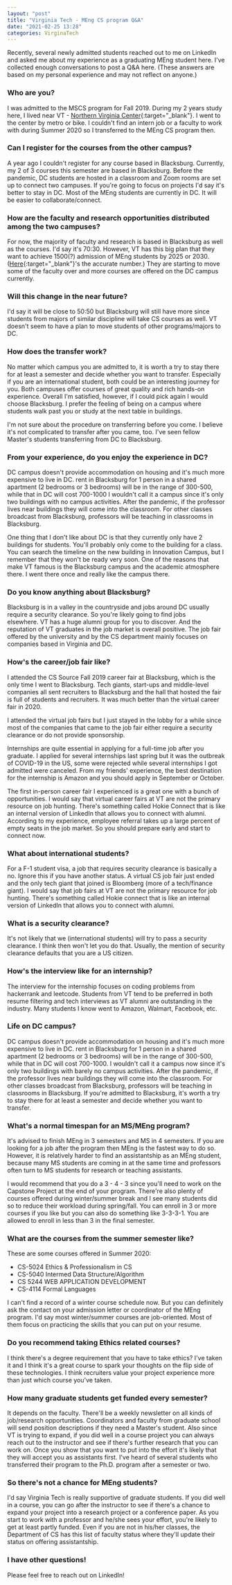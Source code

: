 ```yaml
---
layout: "post"
title: "Virginia Tech - MEng CS program Q&A"
date: "2021-02-25 13:28"
categories: VirginaTech
---
```


Recently, several newly admitted students reached out to me on LinkedIn and asked me about my experience as a graduating MEng student here. I've collected enough conversations to post a Q&A here. (These answers are based on my personal experience and may not reflect on anyone.)

### Who are you?

I was admitted to the MSCS program for Fall 2019. During my 2 years study here, I lived near VT - [Northern Virginia Center](https://www.nvc.vt.edu){:target="_blank"}. I went to the center by metro or bike. I couldn't find an intern job or a faculty to work with during Summer 2020 so I transferred to the MEng CS program then.

### Can I register for the courses from the other campus?

A year ago I couldn't register for any course based in Blacksburg. Currently, my 2 of 3 courses this semester are based in Blacksburg. Before the pandemic, DC students are hosted in a classroom and Zoom rooms are set up to connect two campuses. If you're going to focus on projects I'd say it's better to stay in DC. Most of the MEng students are currently in DC. It will be easier to collaborate/connect. 

### How are the faculty and research opportunities distributed among the two campuses?

For now, the majority of faculty and research is based in Blacksburg as well as the courses. I'd say it's 70:30. However, VT has this big plan that they want to achieve 1500(?) admission of MEng students by 2025 or 2030. ([Here](https://vt.edu/innovationcampus/about.html){:target="_blank"}'s the accurate number.) They are starting to move some of the faculty over and more courses are offered on the DC campus currently.

### Will this change in the near future?

I'd say it will be close to 50:50 but Blacksburg will still have more since students from majors of similar discipline will take CS courses as well. VT doesn't seem to have a plan to move students of other programs/majors to DC.

### How does the transfer work?

No matter which campus you are admitted to, it is worth      a try to stay there for at least a semester and decide whether you want to transfer. Especially if you are an international student, both could be an interesting journey for you. Both campuses offer courses of great quality and rich hands-on experience. Overall I'm satisfied, however, if I could pick again I would choose Blacksburg. I prefer the feeling of being on a campus where students walk past you or study at the next table in buildings.

I'm not sure about the procedure on transferring before you come. I believe it's not complicated to transfer after you came, too. I've seen fellow Master's students transferring from DC to Blacksburg.

### From your experience, do you enjoy the experience in DC?

DC campus doesn't provide accommodation on housing and it's much more expensive to live in DC. rent in Blacksburg for 1 person in a shared apartment (2 bedrooms or 3 bedrooms) will be in the range of 300-500, while that in DC will cost 700-1000 I wouldn't call it a campus since it's only two buildings with no campus activities. After the pandemic, if the professor lives near buildings they will come into the classroom. For other classes broadcast from Blacksburg, professors will be teaching in classrooms in Blacksburg.

One thing that I don't like about DC is that they currently only have 2 buildings for students. You'll probably only come to the building for a class. You can search the timeline on the new building in Innovation Campus, but I remember that they won't be ready very soon. One of the reasons that make VT famous is the Blacksburg campus and the academic atmosphere there. I went there once and really like the campus there.

### Do you know anything about Blacksburg?

Blacksburg is in a valley in the countryside and jobs around DC usually require a security clearance. So you're likely going to find jobs elsewhere. VT has a huge alumni group for you to discover. And the reputation of VT graduates in the job market is overall positive. The job fair offered by the university and by the CS department mainly focuses on companies based in Virginia and DC.

### How's the career/job fair like?

I attended the CS Source Fall 2019 career fair at Blacksburg, which is the only time I went to Blacksburg. Tech giants, start-ups and middle-level companies all sent recruiters to Blacksburg and the hall that hosted the fair is full of students and recruiters. It was much better than the virtual career fair in 2020.

I attended the virtual job fairs but I just stayed in the lobby for a while since most of the companies that came to the job fair either require a security clearance or do not provide sponsorship.

Internships are quite essential in applying for a full-time job after you graduate. I applied for several internships last spring but it was the outbreak of COVID-19 in the US, some were rejected while several internships I got admitted were canceled. From my friends' experience, the best destination for the internship is Amazon and you should apply in September or October.

The first in-person career fair I experienced is a great one with a bunch of opportunities. I would say that virtual career fairs at VT are not the primary resource on job hunting. There's something called Hokie Connect that is like an internal version of LinkedIn that allows you to connect with alumni. According to my experience, employee referral takes up a large percent of empty seats in the job market. So you should prepare early and start to connect now.

### What about international students?

For a F-1 student visa, a job that requires security clearance is basically a no. Ignore this if you have another status. A virtual CS job fair just ended and the only tech giant that joined is Bloomberg (more of a tech/finance giant). I would say that job fairs at VT are not the primary resource for job hunting. There's something called Hokie connect that is like an internal version of LinkedIn that allows you to connect with alumni.

### What is a security clearance?

It's not likely that we (international students) will try to pass a security clearance. I think then won't let you do that. Usually, the mention of security clearance defaults that you are a US citizen.

### How's the interview like for an internship?

The interview for the internship focuses on coding problems from hackerrank and leetcode. Students from VT tend to be preferred in both resume filtering and tech interviews as VT alumni are outstanding in the industry. Many students I know went to Amazon, Walmart, Facebook, etc.

### Life on DC campus?

DC campus doesn't provide accommodation on housing and it's much more expensive to live in DC. rent in Blacksburg for 1 person in a shared apartment (2 bedrooms or 3 bedrooms) will be in the range of 300-500, while that in DC will cost 700-1000. I wouldn't call it a campus now since it's only two buildings with barely no campus activities. After the pandemic, if the professor lives near buildings they will come into the classroom. For other classes broadcast from Blacksburg, professors will be teaching in classrooms in Blacksburg. If you're admitted to Blacksburg, it's worth a try to stay there for at least a semester and decide whether you want to transfer.

### What's a normal timespan for an MS/MEng program?

It's advised to finish MEng in 3 semesters and MS in 4 semesters. If you are looking for a job after the program then MEng is the fastest way to do so. However, it is relatively harder to find an assistantship as an MEng student, because many MS students are coming in at the same time and professors often turn to MS students for research or teaching assistants.

I would recommend that you do a 3 - 4 - 3 since you'll need to work on the Capstone Project at the end of your program. There're also plenty of courses offered during winter/summer break and I see many students did so to reduce their workload during spring/fall. You can enroll in 3 or more courses if you like but you can also do something like 3-3-3-1. You are allowed to enroll in less than 3 in the final semester.

### What are the courses from the summer semester like?

These are some courses offered in Summer 2020:
- CS-5024 Ethics & Professionalism in CS
- CS-5040 Intermed Data Structure/Algorithm
- CS 5244 WEB APPLICATION DEVELOPMENT
- CS-4114 Formal Languages

I can't find a record of a winter course schedule now. But you can definitely ask the contact on your admission letter or coordinator of the MEng program. I'd say most winter/summer courses are job-oriented. Most of them focus on practicing the skills that you can put on your resume.

### Do you recommend taking Ethics related courses?

I think there's a degree requirement that you have to take ethics? I've taken it and I think it's a great course to spark your thoughts on the flip side of these technologies. I think recruiters value your project experience more than just which course you've taken.

### How many graduate students get funded every semester?

It depends on the faculty. There'll be a weekly newsletter on all kinds of job/research opportunities. Coordinators and faculty from graduate school will send position descriptions if they need a Master's student. Also since VT is trying to expand, if you did well in a course project you can always reach out to the instructor and see if there's further research that you can work on. Once you show that you want to put into the effort it's likely that they will accept you as assistants first. I've heard of several students who transferred their program to the Ph.D. program after a semester or two.

### So there's not a chance for MEng students?

I'd say Virginia Tech is really supportive of graduate students. If you did well in a course, you can go after the instructor to see if there's a chance to expand your project into a research project or a conference paper. As you start to work with a professor and he/she sees your effort, you're likely to get at least partly funded. Even if you are not in his/her classes, the Department of CS has this list of faculty status where they'll update their status on offering assistantship.


### I have other questions!

Please feel free to reach out on LinkedIn!
